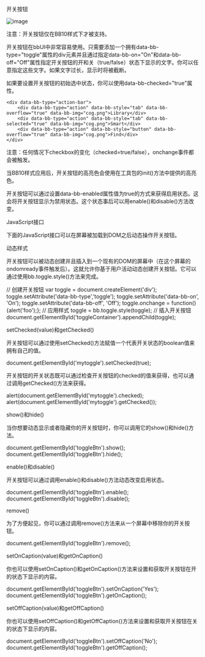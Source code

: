 开关按钮

![image](https://github.com/blackberry/bbUI.js/wiki/images/screenshots/toggleButtons.png)

注意：开关按钮仅在BB10样式下才被支持。

开关按钮在bbUI中非常容易使用。只需要添加一个拥有data-bb-type="toggle"属性的div元素并且通过指定data-bb-on="On"和data-bb-off="Off"属性指定开关按钮的开和关（true/false）状态下显示的文字。你可以任意指定这些文字。如果文字过长，显示时将被截断。

如果要设置开关按钮的初始选中状态，你可以使用data-bb-checked="true"属性。


    <div data-bb-type="action-bar">
        <div data-bb-type="action" data-bb-style="tab" data-bb-overflow="true" data-bb-img="cog.png">Library</div>
        <div data-bb-type="action" data-bb-style="tab" data-bb-selected="true" data-bb-img="cog.png">Smart</div>
        <div data-bb-type="action" data-bb-style="button" data-bb-overflow="true" data-bb-img="cog.png">Find</div>
    </div>

<div data-bb-type="toggle" data-bb-checked="true" data-bb-on="Yes" data-bb-off="No" onchange="doSomething(this)"></div>
<div data-bb-type="toggle" data-bb-on="On" data-bb-off="Off" onchange="doSomething(this)"></div>
<div data-bb-type="toggle" data-bb-on="Yes" data-bb-off="No" onchange="doSomething(this)"></div>

注意：任何情况下checkbox的变化（checked=true/false），onchange事件都会被触发。

当BB10样式应用后，开关按钮的高亮色会使用在工具包的init()方法中提供的高亮色。

开关按钮可以通过设置data-bb-enabled属性值为true的方式来获得启用状态。这会将开关按钮显示为禁用状态。这个状态事后可以用enable()和disable()方法改变。

  <div data-bb-type="toggle" data-bb-on="Yes" data-bb-off="No" data-bb-disabled="true"></div>

JavaScript接口

下面的JavaScript接口可以在屏幕被加载到DOM之后动态操作开关按钮。

动态样式

开关按钮可以被动态创建并且插入到一个现有的DOM的屏幕中（在这个屏幕的ondomready事件触发后）。这就允许你基于用户活动动态创建开关按钮。它可以通过使用bb.toggle.style()方法来完成。

  // 创建开关按钮
  var toggle = document.createElement('div');
  toggle.setAttribute('data-bb-type','toggle');
  toggle.setAttribute('data-bb-on', 'On');
  toggle.setAttribute('data-bb-off', 'Off');
  toggle.onchange = function() {alert('foo');};
  // 应用样式
  toggle = bb.toggle.style(toggle);
  // 插入开关按钮
  document.getElementById('toggleContainer').appendChild(toggle);

setChecked(value)和getChecked()

开关按钮可以通过使用setChecked()方法赋值一个代表开关状态的boolean值来拥有自己的值。

document.getElementById('mytoggle').setChecked(true);

开关按钮的开关状态既可以通过检查开关按钮的checked的值来获得，也可以通过调用getChecked()方法来获得。

  alert(document.getElementById('mytoggle').checked);
  alert(document.getElementById('mytoggle').getChecked());


show()和hide()

当你想要动态显示或者隐藏你的开关按钮时，你可以调用它的show()和hide()方法。

  document.getElementById('toggleBtn').show();
  document.getElementById('toggleBtn').hide();

enable()和disable()

开关按钮可以通过调用enable()和disable()方法动态改变启用状态。

  document.getElementById('toggleBtn').enable();
  document.getElementById('toggleBtn').disable();

remove()

为了方便起见，你可以通过调用remove()方法来从一个屏幕中移除你的开关按钮。

  document.getElementById('toggleBtn').remove();

setOnCaption(value)和getOnCaption()

你也可以使用setOnCaption()和getOnCaption()方法来设置和获取开关按钮在开的状态下显示的内容。

  document.getElementById('toggleBtn').setOnCaption('Yes');
  document.getElementById('toggleBtn').getOnCaption();

setOffCaption(value)和getOffCaption()

你也可以使用setOffCaption()和getOffCaption()方法来设置和获取开关按钮在关的状态下显示的内容。

  document.getElementById('toggleBtn').setOffCaption('No');
  document.getElementById('toggleBtn').getOffCaption();
